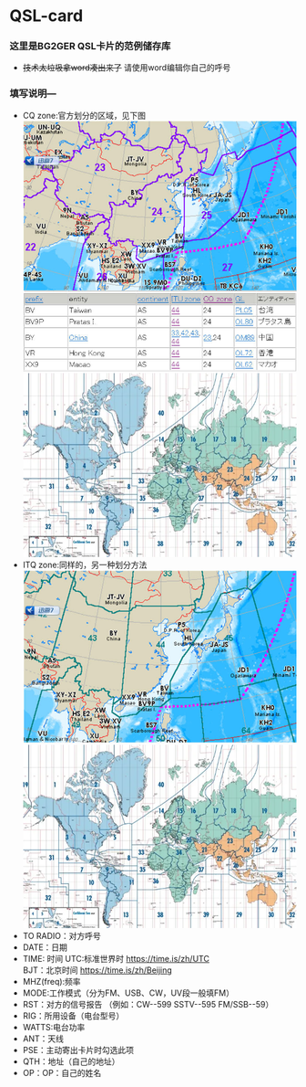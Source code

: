 # QSL-card
### 这里是BG2GER QSL卡片的范例储存库
- ~~技术太垃圾拿word凑出来了~~
请使用word编辑你自己的呼号
### 填写说明—
- CQ zone:官方划分的区域，见下图
  ![](picture/1.jpg)
  ![](picture/2.jpg)
  ![](picture/cq.webp)
- ITQ zone:同样的，另一种划分方法
  ![](picture/3.jpg)
  ![](picture/cq.webp)
- TO RADIO：对方呼号
- DATE：日期
- TIME: 时间
  UTC:标准世界时  <https://time.is/zh/UTC> <br />
  BJT：北京时间   <https://time.is/zh/Beijing>
- MHZ(freq):频率
- MODE:工作模式（分为FM、USB、CW，UV段一般填FM）
- RST：对方的信号报告 （例如：CW--599 SSTV--595 FM/SSB--59）
- RIG：所用设备（电台型号）
- WATTS:电台功率
- ANT：天线
- PSE：主动寄出卡片时勾选此项
- QTH：地址（自己的地址）
- OP：OP：自己的姓名
